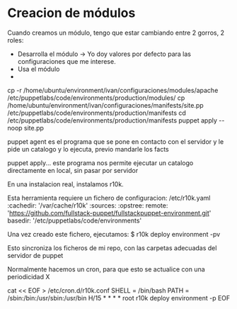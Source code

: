 # Creacion de módulos

Cuando creamos un módulo, tengo que estar cambiando entre 2 gorros, 2 roles:
- Desarrolla el módulo -> Yo doy valores por defecto para las configuraciones que me interese.
- Usa el módulo
- 



cp -r /home/ubuntu/environment/ivan/configuraciones/modules/apache /etc/puppetlabs/code/environments/production/modules/
cp /home/ubuntu/environment/ivan/configuraciones/manifests/site.pp /etc/puppetlabs/code/environments/production/manifests
cd /etc/puppetlabs/code/environments/production/manifests
puppet apply --noop site.pp


puppet agent es el programa que se pone en contacto con el servidor
y le pide un catalogo y lo ejecuta, previo mandarle los facts

puppet apply... este programa nos permite ejecutar un catalogo directamente en local, sin pasar por servidor


En una instalacion real, instalamos r10k.

Esta herramienta requiere un fichero de configuracion: /etc/r10k.yaml 
:cachedir: '/var/cache/r10k' 
:sources: 
:opstree: 
remote: 'https://github.com/fullstack-puppet/fullstackpuppet-environment.git' 
basedir: '/etc/puppetlabs/code/environments' 


Una vez creado este fichero, ejecutamos:
$ r10k deploy environment -pv 

Esto sincroniza los ficheros de mi repo, con las carpetas adecuadas del servidor de puppet


Normalmente hacemos un cron, para que esto se actualice con una periodicidad X

cat << EOF > /etc/cron.d/r10k.conf 
SHELL = /bin/bash 
PATH = /sbin:/bin:/usr/sbin:/usr/bin 
H/15 * * * * root r10k deploy environment -p 
EOF
